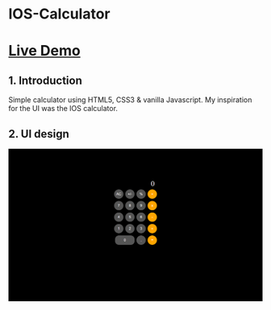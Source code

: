 # IOS-Calculator

# [Live Demo](http://raducostica.com/IOS-Calculator/)

## 1. Introduction

Simple calculator using HTML5, CSS3 & vanilla Javascript. My inspiration for the UI was the IOS calculator.


## 2. UI design

![](images/ios-calc.png)

